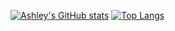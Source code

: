 [![Ashley's GitHub stats](https://github-readme-stats.vercel.app/api?username=MsRandom&count_private=true&theme=dark)](https://github.com/anuraghazra/github-readme-stats)
[![Top Langs](https://github-readme-stats.vercel.app/api/top-langs/?username=MsRandom&layout=compact)](https://github.com/anuraghazra/github-readme-stats)
